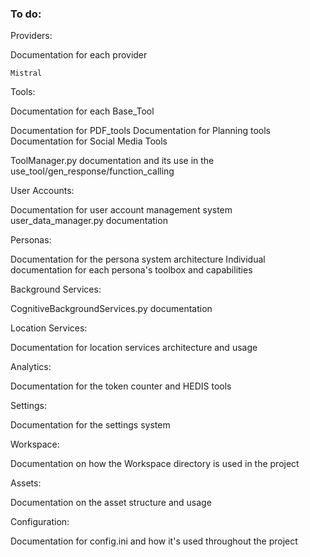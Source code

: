 ### To do:

Providers:

Documentation for each provider 
    
    Mistral


Tools:

Documentation for each Base_Tool

Documentation for PDF_tools
Documentation for Planning tools
Documentation for Social Media Tools

ToolManager.py documentation and its use in the use_tool/gen_response/function_calling


User Accounts:

Documentation for user account management system
user_data_manager.py documentation


Personas:

Documentation for the persona system architecture
Individual documentation for each persona's toolbox and capabilities


Background Services:

CognitiveBackgroundServices.py documentation


Location Services:

Documentation for location services architecture and usage


Analytics:

Documentation for the token counter and HEDIS tools


Settings:

Documentation for the settings system


Workspace:

Documentation on how the Workspace directory is used in the project


Assets:

Documentation on the asset structure and usage


Configuration:

Documentation for config.ini and how it's used throughout the project


